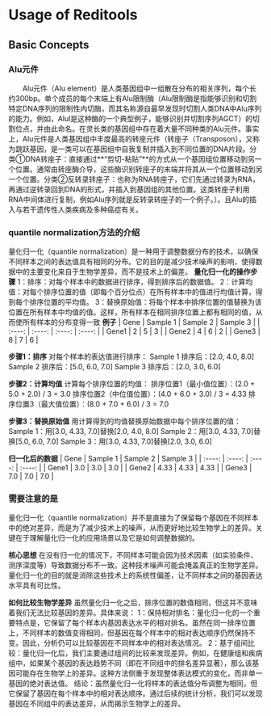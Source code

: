 # Usage of Reditools
## Basic Concepts
### Alu元件
&emsp;&emsp;Alu元件（Alu element）是人类基因组中一组散在分布的相关序列，每个长约300bp。单个成员的每个末端上有Alu限制酶（Alu限制酶是指能够识别和切割特定DNA序列的限制性内切酶，而其名称源自最早发现时切割人类DNA中Alu序列的能力。例如，AluI是这种酶的一个典型例子，能够识别并切割序列AGCT）的切割位点，并由此命名。在灵长类的基因组中存在着大量不同种类的Alu元件。事实上，Alu元件是人类基因组中丰度最高的转座元件（转座子（Transposon），又称为跳跃基因，是一类可以在基因组中自我复制并插入到不同位置的DNA片段。分类①DNA转座子：直接通过**“剪切-粘贴”**的方式从一个基因组位置移动到另一个位置。通常由转座酶介导，这些酶识别转座子的末端并将其从一个位置移动到另一个位置。分类②反转录转座子：也称为RNA转座子，它们先通过转录为RNA，再通过逆转录回到DNA的形式，并插入到基因组的其他位置。这类转座子利用RNA中间体进行复制，例如Alu序列就是反转录转座子的一个例子。）。且Alu的插入与若干遗传性人类疾病及多种癌症有关。
### quantile normalization方法的介绍
量化归一化（quantile normalization）是一种用于调整数据分布的技术，以确保不同样本之间的表达值具有相同的分布。它的目的是减少技术噪声的影响，使得数据中的主要变化来自于生物学差异，而不是技术上的偏差。
**量化归一化的操作步骤**
1：排序：对每个样本中的数据进行排序，得到排序后的数据值。
2：计算均值：对每个排序位置的值（即每个百分位点）在所有样本中的值进行均值计算，得到每个排序位置的平均值。
3：替换原始值：将每个样本中排序位置的值替换为该位置在所有样本中均值的值。这样，所有样本在相同排序位置上都有相同的值，从而使所有样本的分布变得一致
**例子**
|  Gene   | Sample 1  |  Sample 2   | Sample 3  |
|  :----:  | :----:  |  :----:  | :----: |
| Gene1  | 2 | 5  | 3 |
| Gene2  | 4 | 6  | 2 |
| Gene3  | 8 | 7  | 6 |

**步骤1：排序**
对每个样本的表达值进行排序：
Sample 1 排序后：[2.0, 4.0, 8.0]
Sample 2 排序后：[5.0, 6.0, 7.0]
Sample 3 排序后：[2.0, 3.0, 6.0]

**步骤2：计算均值**
计算每个排序位置的均值：
排序位置1（最小值位置）：(2.0 + 5.0 + 2.0) / 3 = 3.0
排序位置2（中位值位置）：(4.0 + 6.0 + 3.0) / 3 = 4.33
排序位置3（最大值位置）：(8.0 + 7.0 + 6.0) / 3 = 7.0

**步骤3：替换原始值**
用计算得到的均值替换原始数据中每个排序位置的值：
Sample 1：用[3.0, 4.33, 7.0]替换[2.0, 4.0, 8.0]
Sample 2：用[3.0, 4.33, 7.0]替换[5.0, 6.0, 7.0]
Sample 3：用[3.0, 4.33, 7.0]替换[2.0, 3.0, 6.0]

**归一化后的数据**
|  Gene   | Sample 1  |  Sample 2   | Sample 3  |
|  :----:  | :----:  |  :----:  | :----: |
| Gene1  | 3.0 | 3.0  | 3.0 |
| Gene2  | 4.33 | 4.33  | 4.33 |
| Gene3  | 7.0 | 7.0  | 7.0 |

### 需要注意的是
量化归一化（quantile normalization）并不是直接为了保留每个基因在不同样本中的绝对差异，而是为了减少技术上的噪声，从而更好地比较生物学上的差异。关键在于理解量化归一化的应用场景以及它是如何调整数据的。

**核心思想**
在没有归一化的情况下，不同样本可能会因为技术因素（如实验条件、测序深度等）导致数据分布不一致。这种技术噪声可能会掩盖真正的生物学差异。量化归一化的目的就是消除这些技术上的系统性偏差，让不同样本之间的基因表达水平具有可比性。

**如何比较生物学差异**
虽然量化归一化之后，排序位置的数值相同，但这并不意味着我们无法比较基因的差异。具体来说：
1：保持相对排名：量化归一化的一个重要特点是，它保留了每个样本内基因表达水平的相对排名。虽然在同一排序位置上，不同样本的数值变得相同，但基因在每个样本中的相对表达顺序仍然保持不变。因此，分析仍可以比较基因在不同样本中的相对表达情况。
2：基于组间比较：量化归一化后，我们主要通过组间的比较来发现差异。例如，在健康组和疾病组中，如果某个基因的表达趋势不同（即在不同组中的排名差异显著），那么该基因可能存在生物学上的差异。这种方法侧重于发现整体表达模式的变化，而非单一基因的绝对表达值。
结论：虽然量化归一化将样本的表达值分布调整为相同，但它保留了基因在每个样本中的相对表达顺序。通过后续的统计分析，我们可以发现基因在不同组中的表达差异，从而揭示生物学上的差异。


